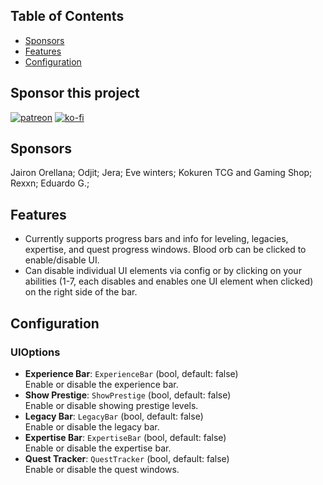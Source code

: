## Table of Contents

- [Sponsors](#sponsors)
- [Features](#features)
- [Configuration](#configuration)

## Sponsor this project

[![patreon](https://i.imgur.com/u6aAqeL.png)](https://www.patreon.com/join/4865914)  [![ko-fi](https://ko-fi.com/img/githubbutton_sm.svg)](https://ko-fi.com/zfolmt)

## Sponsors

Jairon Orellana; Odjit; Jera; Eve winters; Kokuren TCG and Gaming Shop; Rexxn; Eduardo G.;

## Features

- Currently supports progress bars and info for leveling, legacies, expertise, and quest progress windows. Blood orb can be clicked to enable/disable UI.
- Can disable individual UI elements via config or by clicking on your abilities (1-7, each disables and enables one UI element when clicked) on the right side of the bar.
 
## Configuration

### UIOptions

- **Experience Bar**: `ExperienceBar` (bool, default: false)  
  Enable or disable the experience bar.
- **Show Prestige**: `ShowPrestige` (bool, default: false)  
  Enable or disable showing prestige levels.
- **Legacy Bar**: `LegacyBar` (bool, default: false)  
  Enable or disable the legacy bar.
- **Expertise Bar**: `ExpertiseBar` (bool, default: false)  
  Enable or disable the expertise bar.
- **Quest Tracker**: `QuestTracker` (bool, default: false)  
  Enable or disable the quest windows.
